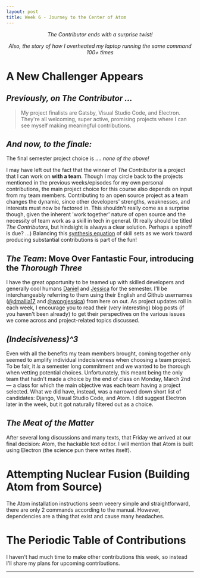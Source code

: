 ```yaml
---
layout: post
title: Week 6 - Journey to the Center of Atom
---
```

<p align="center"> <em> The Contributor ends with a surprise twist!  </em> </p>
<p align="center"> <em> Also, the story of how I overheated my laptop running the same command 100+ times</em></p>

# A New Challenger Appears
## *Previously, on The Contributor ...*
> My project finalists are Gatsby, Visual Studio Code, and Electron. They're all welcoming, super active, promising projects where I can see myself making meaningful contributions.

## *And now, to the finale:*
The final semester project choice is .... *none of the above!* 

I may have left out the fact that the winner of *The Contributor* is a project that I can work on **with a team**. Though I may circle back to the projects mentioned in the previous weeks/episodes for my own personal contributions, the main project choice for this course also depends on input from my team members. Contributing to an open source project as a team changes the dynamic, since other developers' strengths, weaknesses, and interests must now be factored in. This shouldn't really come as a surprise though, given the inherent 'work together' nature of open source and the necessity of team work as a skill in tech in general. (It really should be titled *The Contributors*, but hindsight is always a clear solution. Perhaps a spinoff is due? ...) Balancing this [synthesis equation](https://en.wikipedia.org/wiki/Chemical_reaction#Synthesis) of skill sets as we work toward producing substantial contributions is part of the fun!

## *The Team*: Move Over Fantastic Four, introducing the *Thorough Three*

I have the great opportunity to be teamed up with skilled developers and generally cool humans [Daniel](https://hunter-college-ossd-spr-2020.github.io/dmallia17-weekly/about/) and [Jessica](https://hunter-college-ossd-spr-2020.github.io/wongjessica-weekly/about/) for the semester. I'll be interchangeably referring to them using their English and Github usernames ([@dmallia17](https://github.com/dmallia17) and [@wongjessica](https://github.com/wongjessica)) from here on out. As project updates roll in each week, I encourage you to read their (very interesting) blog posts (if you haven't been already) to get their perspectives on the various issues we come across and project-related topics discussed.

## *(Indecisiveness)^3*

Even with all the benefits my team members brought, coming together only seemed to amplify individual indecisiveness when choosing a team project. To be fair, it *is* a semester long commitment and we wanted to be thorough when vetting potential choices. Unfortunately, this meant being the only team that hadn't made a choice by the end of class on Monday, March 2nd &mdash; a class for which the main objective was each team having a project selected. What we did have, instead, was a narrowed down short list of candidates: Django, Visual Studio Code, and Atom. I did suggest Electron later in the week, but it got naturally filtered out as a choice. 

## *The Meat of the Matter*

After several long discussions and many texts, that Friday we arrived at our final decision: Atom, the hackable text editor. I will mention that Atom is built using Electron (the science pun there writes itself).


# Attempting Nuclear Fusion (Building Atom from Source)

The Atom installation instructions seem veeery simple and straightforward, there are only 2 commands according to the manual. However, dependencies are a thing that exist and cause many headaches.

# The Periodic Table of Contributions
I haven't had much time to make other contributions this week, so instead I'll share my plans for upcoming contributions.

---
